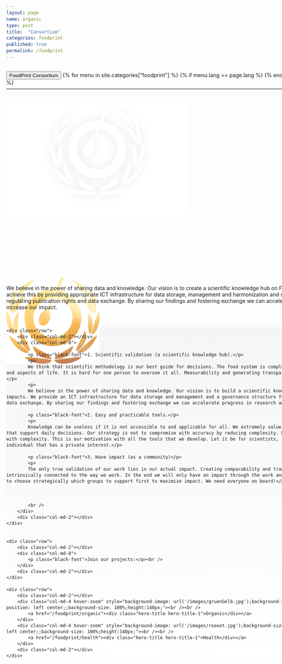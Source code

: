 ```yaml
---
layout: page
name: organic
type: post
title:  "Consortium"
categories: foodprint
published: true
permalink: /foodprint
---
```


<div class="container-hero-10 container-hero-1 clearfix" style="background-image: url('/images/Sonnenaufgang-3.jpg');background-size: 100%;background-position: left center;background-size: 100%">
	<div class="container-hero-content container-hero-content-1 clearfix">
		<div class="container-4 clearfix" style="margin-bottom:-40px;margin-top:30px;width: 960px;height: 46px;border-bottom: 1px solid rgb(0, 0, 0);">
			<button class="text text-5" style="text-align:left" onClick="window.location='/foodprint';" >FoodPrint Consortium</button>
				{% for menu in site.categories["foodprint"] %}
				{% if menu.lang == page.lang %}
				<button class="_button" style="float:right;margin-left:20px;margin-top:8px;font-size:0.95em" onClick="window.location='{{menu.url}}';">{{menu.title}}</button>
				{% endif %}{% endfor %}
		</div>
		<br />
		<img class="image image-1" src="/images/nur-logo-klein-480x299-3.png" data-rimage data-src="/images/nur-logo-klein-480x299-3.png" data-srcat2x="/images/nur-logo-klein-480x299-3@2x.png">
		<img class="image image-2" src="/images/cloud-negativ-248x231-1.png" data-rimage data-src="/images/cloud-negativ-248x231-1.png" data-srcat2x="/images/cloud-negativ-248x231-1@2x.png">
		<div class="hero-title hero-title-1">FoodPrint Consortium</div>
	</div>
</div>


<div class="container">
	<div class="row">
		<div class="col-md-2"></div>
		<div class="col-md-8">
			<br />
			<p>We believe in the power of sharing data and knowledge. Our vision is to create a scientific knowledge hub on Food and its related impacts. We want to achieve this by providing appropriate ICT infrastructure for data storage, management and harmonization and setting-up a governance structure for regulating publication rights and data exchange. By sharing our findings and fostering exchange we can accelerate progress in research and jointly increase our impact. </p>
			<br />
		</div>
		<div class="col-md-2"></div>
	</div>
</div>


<div class="gradient-box">
<div class="container">

	<div class="row">
		<div class="col-md-2"></div>
		<div class="col-md-8">

			<p class="black-font">1. Scientific validation (a scientific knowledge hub).</p>
			<p>
			We think that scientific methodology is our best guide for decisions. The food system is complex and entangled with other sectors and aspects of life. It is hard for one person to oversee it all. Measurability and generating transparency are key to informed decisions.</p>
			<p>
			We believe in the power of sharing data and knowledge. Our vision is to build a scientific knowledge hub on Food and its related impacts. We provide an ICT infrastructure for data storage and management and a governance structure for regulating publication rights and data exchange. By sharing our findings and fostering exchange we can accelerate progress in research and increase our impact.</p>

			<p class="black-font">2. Easy and practicable tools.</p>
			<p>
			Knowledge can be useless if it is not accessible to and applicable for all. We extremely value use-friendly instruments and tools that support daily decisions. Our strategy is not to compromise with accuracy by reducing complexity. We want to empower people to deal with complexity. This is our motivation with all the tools that we develop. Let it be for scientists, restaurant managers, cooks or any individual that has a private interest.</p>

			<p class="black-font">3. Have impact (as a community)</p>
			<p>
			The only true validation of our work lies in our actual impact. Creating comparability and transparency and measure progress is intrinsically connected to the way we work. In the end we will only have an impact through the work and efforts of others. We further try to choose strategically which groups to support first to maximize impact. We need everyone on board!</p>



			<br />
		</div>
		<div class="col-md-2"></div>
	</div>


	<div class="row">
		<div class="col-md-2"></div>
		<div class="col-md-8">
			<p class="black-font">Join our projects:</p><br />
		</div>
		<div class="col-md-2"></div>
	</div>

	<div class="row">
		<div class="col-md-2"></div>
		<div class="col-md-4 hover-zoom" style="background-image: url('/images/gruenGelb.jpg');background-size: 500px 229px;background-position: left center;;background-size: 100%;height:140px;"><br /><br />
			<a href="/foodprint/organic"><div class="hero-title hero-title-1">Organic</div></a>
		</div>
		<div class="col-md-4 hover-zoom" style="background-image: url('/images/roooot.jpg');background-size: 500px 229px;background-position: left center;;background-size: 100%;height:140px;"><br /><br />
			<a href="/foodprint/health"><div class="hero-title hero-title-1">Health</div></a>
		</div>
		<div class="col-md-2"></div>
	</div>


</div>
</div>



<style>
.black-font {
	padding: 50px 0 0 0;
	margin:0;
	font-family: 'Futura LT', 'Helvetica Neue', Helvetica, Arial, sans-serif;
	font-size: 41px;
	font-style: normal;
	font-variant: normal;
	font-weight: 200;
	line-height: 55px;
	color: rgb(0, 0, 0);
}

.gray-font {
	padding: 0;
	margin:0;
	font-family: 'Futura LT', 'Helvetica Neue', Helvetica, Arial, sans-serif;
	font-size: 41px;
	font-style: normal;
	font-variant: normal;
	font-weight: 200;
	color: rgb(126, 126, 126);
	line-height: 55px;
}

.gradient-box {
	background-color: rgb(222, 222, 222);
	background-image: linear-gradient(360deg, rgb(255, 255, 255) 0%, rgb(245, 245, 245) 100%);
	min-width:1000px;
}

p {
	margin-top:10px;
	text-align:left;
}

img {
	margin-bottom:100px;
	margin-top:60px;
}

.shadow {
	box-shadow: 0px 0px 3px #888888;
}

.container {
	min-width:1000px;
}

.container-hero-10 {
  height: 540px;
}

.hero-title {
	color: rgb(255, 255, 255);
}

.hover-zoom div {
    -webkit-transition: all 1s ease; /* Safari and Chrome */
    -moz-transition: all 1s ease; /* Firefox */
    -ms-transition: all 1s ease; /* IE 9 */
    -o-transition: all 1s ease; /* Opera */
    transition: all 1s ease;
}

.hover-zoom:hover div {
    -webkit-transform:scale(1.05); /* Safari and Chrome */
    -moz-transform:scale(1.05); /* Firefox */
    -ms-transform:scale(1.05); /* IE 9 */
    -o-transform:scale(1.05); /* Opera */
     transform:scale(1.05);
}


</style>
